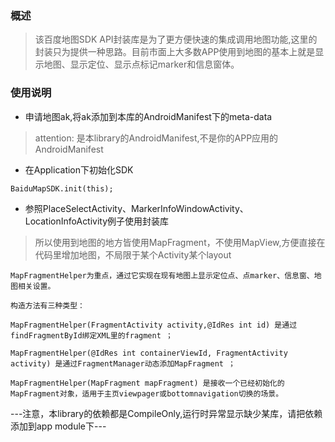 ### 概述

> 该百度地图SDK API封装库是为了更方便快速的集成调用地图功能,这里的封装只为提供一种思路。目前市面上大多数APP使用到地图的基本上就是显示地图、显示定位、显示点标记marker和信息窗体。

### 使用说明
- 申请地图ak,将ak添加到本库的AndroidManifest下的meta-data

> attention: 是本library的AndroidManifest,不是你的APP应用的AndroidManifest

- 在Application下初始化SDK

 `BaiduMapSDK.init(this);`

- 参照PlaceSelectActivity、MarkerInfoWindowActivity、LocationInfoActivity例子使用封装库

> 所以使用到地图的地方皆使用MapFragment，不使用MapView,方便直接在代码里增加地图，不局限于某个Activity某个layout

```
MapFragmentHelper为重点，通过它实现在现有地图上显示定位点、点marker、信息窗、地图相关设置。

构造方法有三种类型：

MapFragmentHelper(FragmentActivity activity,@IdRes int id) 是通过findFragmentById绑定XML里的fragment ；

MapFragmentHelper(@IdRes int containerViewId, FragmentActivity activity) 是通过FragmentManager动态添加MapFragment ；

MapFragmentHelper(MapFragment mapFragment) 是接收一个已经初始化的MapFragment对象，适用于主页viewpager或bottomnavigation切换的场景。
```

---注意，本library的依赖都是CompileOnly,运行时异常显示缺少某库，请把依赖添加到app module下---